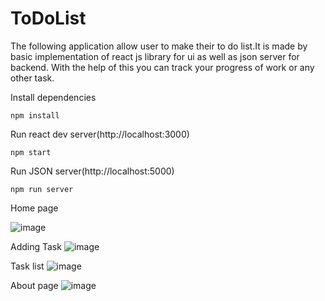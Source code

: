 # ToDoList
 The following application allow user to make their to do list.It is made by basic implementation of react js library for ui as well as json server for backend. With the help of this you can track your progress of work or any other task.

Install dependencies
 ```
 npm install
 ```
Run react dev server(http://localhost:3000)
 ```
 npm start
 ```
Run JSON server(http://localhost:5000)
 ```
 npm run server
 ```
Home page

![image](https://user-images.githubusercontent.com/55053502/113379874-58428a80-9398-11eb-9afb-663f596e4a59.png)

Adding Task
![image](https://user-images.githubusercontent.com/55053502/113380043-cbe49780-9398-11eb-9144-6a49016b163b.png)

Task list
![image](https://user-images.githubusercontent.com/55053502/113380094-e9196600-9398-11eb-8de5-bafedceba4b6.png)

About page
![image](https://user-images.githubusercontent.com/55053502/113380123-fc2c3600-9398-11eb-9996-8fd49780ecab.png)



